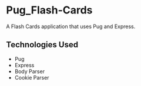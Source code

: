 # Pug_Flash-Cards

A Flash Cards application that uses Pug and Express.

## Technologies Used

- Pug
- Express
- Body Parser
- Cookie Parser
